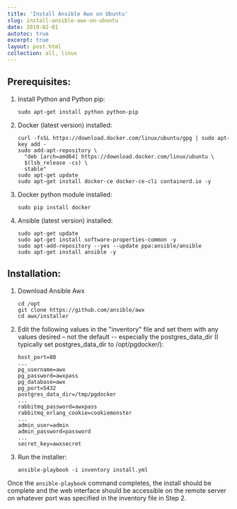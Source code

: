 ```yaml
---
title: 'Install Ansible Awx on Ubuntu'
slug: install-ansible-awx-on-ubuntu
date: 2019-02-01
autotoc: true
excerpt: true
layout: post.html
collection: all, linux
---
```



## Prerequisites:

1. Install Python and Python pip:

    ```
    sudo apt-get install python python-pip
    ```




2. Docker (latest version) installed:

    ```
    curl -fsSL https://download.docker.com/linux/ubuntu/gpg | sudo apt-key add -
    sudo add-apt-repository \
      "deb [arch=amd64] https://download.docker.com/linux/ubuntu \
      $(lsb_release -cs) \
      stable"
    sudo apt-get update
    sudo apt-get install docker-ce docker-ce-cli containerd.io -y
    ```




3. Docker python module installed:

    ```
    sudo pip install docker
    ```




4. Ansible (latest version) installed:

    ```
    sudo apt-get update
    sudo apt-get install software-properties-common -y
    sudo apt-add-repository --yes --update ppa:ansible/ansible
    sudo apt-get install ansible -y
    ```






## Installation:

1. Download Ansible Awx

    ```
    cd /opt
    git clone https://github.com/ansible/awx
    cd awx/installer
    ```




2. Edit the following values in the "inventory" file and set them with any values desired – not the default -- especially the postgres_data_dir (I typically set postgres_data_dir to /opt/pgdocker/):

    ```
    host_port=80
    ...
    pg_username=awx
    pg_password=awxpass
    pg_database=awx
    pg_port=5432
    postgres_data_dir=/tmp/pgdocker
    ...
    rabbitmq_password=awxpass
    rabbitmq_erlang_cookie=cookiemonster
    ...
    admin_user=admin
    admin_password=password
    ...
    secret_key=awxsecret
    ```




3. Run the installer:

    ```
    ansible-playbook -i inventory install.yml
    ```



Once the `ansible-playbook` command completes, the install should be complete and the web interface should be accessible on the remote server on whatever port was specified in the inventory file in Step 2.
